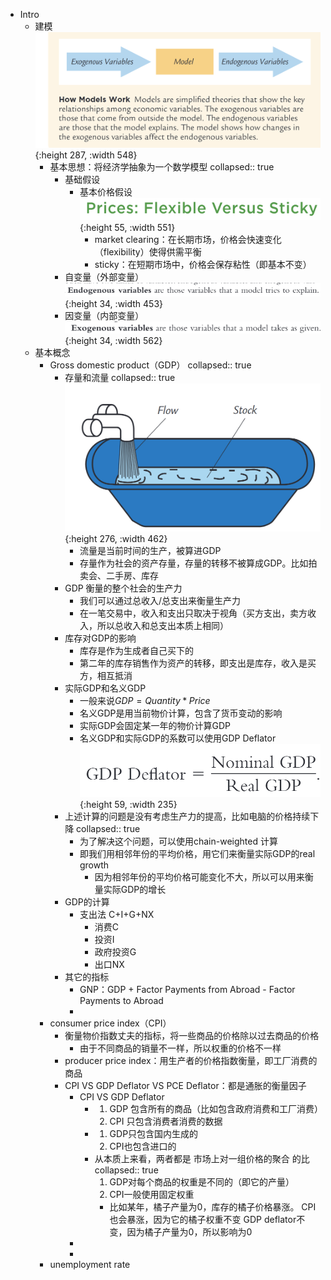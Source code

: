 - Intro
	- 建模
	   ![image.jpg](../assets/0471cd3c-7a6a-4859-bd38-a0b108f28661-1115003.jpg){:height 287, :width 548}
		- 基本思想：将经济学抽象为一个数学模型
		  collapsed:: true
			- 基础假设
				- 基本价格假设
				   ![image.jpg](../assets/352a13c0-eb58-4565-91fd-50ee03748e9a-1115003.jpg){:height 55, :width 551}
					- market clearing：在长期市场，价格会快速变化（flexibility）使得供需平衡
					- sticky：在短期市场中，价格会保存粘性（即基本不变）
			- 自变量（外部变量）
			   ![image.jpg](../assets/2f51a38c-2e40-45ad-8a07-e717758187d1-1115003.jpg){:height 34, :width 453}
			- 因变量（内部变量）
			   ![image.jpg](../assets/03827d19-9db7-49d2-ac89-9c3a611af533-1115003.jpg){:height 34, :width 562}
	- 基本概念
		- Gross  domestic  product（GDP）
		  collapsed:: true
			- 存量和流量
			  collapsed:: true
			   ![image.png](../assets/image_1663297503031_0.png){:height 276, :width 462}
				- 流量是当前时间的生产，被算进GDP
				- 存量作为社会的资产存量，存量的转移不被算成GDP。比如拍卖会、二手房、库存
			- GDP 衡量的整个社会的生产力
				- 我们可以通过总收入/总支出来衡量生产力
				- 在一笔交易中，收入和支出只取决于视角（买方支出，卖方收入，所以总收入和总支出本质上相同）
			- 库存对GDP的影响
				- 库存是作为生成者自己买下的
				- 第二年的库存销售作为资产的转移，即支出是库存，收入是买方，相互抵消
			- 实际GDP和名义GDP
				- 一般来说$GDP = Quantity * Price$
				- 名义GDP是用当前物价计算，包含了货币变动的影响
				- 实际GDP会固定某一年的物价计算GDP
				- 名义GDP和实际GDP的系数可以使用GDP Deflator
				  ![image.png](../assets/image_1663298649497_0.png){:height 59, :width 235}
			- 上述计算的问题是没有考虑生产力的提高，比如电脑的价格持续下降
			  collapsed:: true
				- 为了解决这个问题，可以使用chain-weighted 计算
				- 即我们用相邻年份的平均价格，用它们来衡量实际GDP的real growth
					- 因为相邻年份的平均价格可能变化不大，所以可以用来衡量实际GDP的增长
			- GDP的计算
				- 支出法 C+I+G+NX
					- 消费C
					- 投资I
					- 政府投资G
					- 出口NX
			- 其它的指标
				- GNP：GDP + Factor Payments from Abroad - Factor Payments to Abroad
				-
		- consumer price index（CPI）
			- 衡量物价指数丈夫的指标，将一些商品的价格除以过去商品的价格
				- 由于不同商品的销量不一样，所以权重的价格不一样
			- producer price index：用生产者的价格指数衡量，即工厂消费的商品
			- CPI VS GDP Deflator VS PCE Deflator：都是通胀的衡量因子
				- CPI VS GDP Deflator
					- 1. GDP 包含所有的商品（比如包含政府消费和工厂消费）
					  2. CPI 只包含消费者消费的数据
					- 1. GDP只包含国内生成的
					  2. CPI也包含进口的
					- 从本质上来看，两者都是 市场上对一组价格的聚合 的比
					  collapsed:: true
					  1. GDP对每个商品的权重是不同的（即它的产量）
					  2. CPI一般使用固定权重
						- 比如某年，橘子产量为0，库存的橘子价格暴涨。
						  CPI也会暴涨，因为它的橘子权重不变
						  GDP deflator不变，因为橘子产量为0，所以影响为0
				-
				-
		- unemployment rate